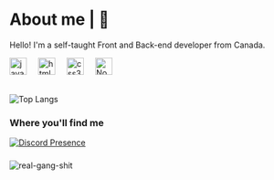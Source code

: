 # About me | 👋

Hello! I'm a self-taught Front and Back-end developer from Canada.

<div align="left">
  <img src="https://cdn.jsdelivr.net/gh/devicons/devicon/icons/javascript/javascript-original.svg" height="30" alt="javascript logo"  />
  <img width="12" />
  <img src="https://cdn.jsdelivr.net/gh/devicons/devicon/icons/html5/html5-original.svg" height="30" alt="html5 logo"  />
  <img width="12" />
  <img src="https://cdn.jsdelivr.net/gh/devicons/devicon/icons/css3/css3-original.svg" height="30" alt="css3 logo"  />
  <img width="12" />
  <img src="https://cdn.jsdelivr.net/gh/devicons/devicon/icons/nodejs/nodejs-original.svg" height="30" alt="Node.js logo" />
  <img width="12" />
</div>

<br>

![Top Langs](https://github-readme-stats.vercel.app/api/top-langs/?username=wayram&hide=TeX&layout=compact&theme=transparent&hide_border=false)

### Where you'll find me
[![Discord Presence](https://lanyard.cnrad.dev/api/723922661570248756)](https://discord.com/users/723922661570248756)
###

![real-gang-shit](https://github.com/wayram/wayram/assets/108154600/d8c0fb9d-f19c-4f82-b16e-2241d7a388d7)
